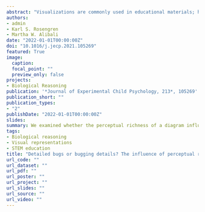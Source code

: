 ```yaml
---
abstract: "Visualizations are commonly used in educational materials; however, not all visualizations are equally effective at promoting learning. Prior research has supported the idea that both perceptually rich and bland visualizations are beneficial for learning and generalization. We investigated whether the perceptual richness of a life cycle diagram influenced children’s learning of metamorphosis, a concept that prior work suggests is difficult for people to generalize. Using identical materials, Study 1 (N = 76) examined learning and generalization of metamorphosis in first- and second-grade students, and Study 2 (N = 53) did so in fourth- and fifth-grade students. Bayesian regression analyses revealed that first and second graders learned more from the lesson with the perceptually rich diagram. In addition, fourth and fifth graders generalized more with the bland diagram, but these generalizations tended to be incorrect (i.e., generalizing metamorphosis to animals that do not undergo this type of change). These findings differ from prior research with adults, in which bland diagrams led to more correct generalizations, suggesting that the effect of perceptual richness on learning and generalization might change over development."
authors:
- admin
- Karl S. Rosengren
- Martha W. Alibali
date: "2022-01-01T00:00:00Z"
doi: "10.1016/j.jecp.2021.105269"
featured: True
image:
  caption: 
  focal_point: ""
  preview_only: false
projects: 
- Biological Reasoning
publication: '*Journal of Experimental Child Psychology, 213*, 105269'
publication_short: ""
publication_types:
- "2"
publishDate: "2022-01-01T00:00:00Z"
slides: 
summary: We examined whether the perceptual richness of a diagram influences children's learning and transfer of knowledge about metamorphosis. First and second graders who saw the rich diagram during the lesson learned more than those who saw the bland diagram during the lesson. Fourth and fifth graders who saw the bland diagram during the lesson incorrectly transferred more than those who saw the rich diagram during the lesson.
tags:
- Biological reasoning
- Visual representations
- STEM education
title: "Detailed bugs or bugging details? The influence of perceptual richness across elementary school years"
url_code: ""
url_dataset: ""
url_pdf: ""
url_poster: ""
url_project: ""
url_slides: ""
url_source: ""
url_video: ""
---
```

